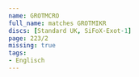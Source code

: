 ```yaml
---
name: GROTMCRO
full_name: matches GROTMIKR
discs: [Standard UK, SiFoX-Exot-1]
page: 223/2
missing: true
tags:
- Englisch
---
```

